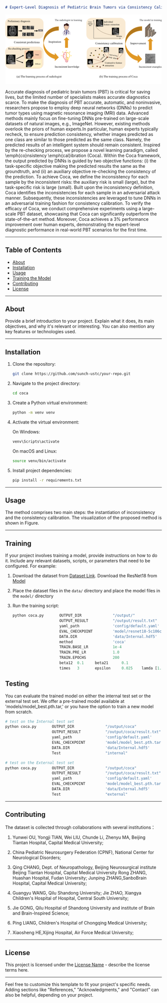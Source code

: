 <!--
 * @Author             : ChenghaoSun (chsun@mail.ustc.edu.cn)
 * @Date               : 2022-01-03 09:27
 * @Last Modified By   : ZhenHuang (hz13@mail.ustc.edu.cn)
 * @Last Modified Date : 2022-01-03 19:27
 * @Description        : Details of tumor recognition settings
 * -------- 
 * Copyright (c) 2022 Multimedia Group USTC. 
--> 

```markdown
# Expert-Level Diagnosis of Pediatric Brain Tumors via Consistency Calibration
```
![Pipeline](./pipeline.png)  <!-- 如果有项目标志，将其链接放在这里 -->


Accurate diagnosis of pediatric brain tumors (PBT) is critical for saving lives, but the limited number of specialists makes accurate diagnostics scarce. To make the diagnosis of PBT accurate, automatic, and noninvasive, researchers propose to employ deep neural networks (DNNs) to predict tumor types using magnetic resonance imaging (MRI) data. Advanced methods mainly focus on fine-tuning DNNs pre-trained on large-scale datasets of natural images, e.g., ImageNet. However, existing methods overlook the priors of human experts.In particular, human experts typically recheck, to ensure prediction consistency, whether images predicted as one class are similar to those predicted as the same class. Namely, the predicted results of an intelligent system should remain consistent. Inspired by the re-checking process, we propose a novel learning paradigm, called \emph{co}nsistency \emph{cal}ibration (Coca). 
Within the Coca framework, the output predicted by DNNs is guided by two objective functions: (i) the task-specific objective making the predicted results the same as the groundtruth, and (ii) an auxiliary objective re-checking the consistency of the prediction. To achieve Coca, we define the inconsistency for each sample by the inconsistent risks: the auxiliary risk is small (large), but the task-specific risk is large (small). Built upon the inconsistency definition, Coca identifies the inconsistencies for each sample in an adversarial attack manner. Subsequently, these inconsistencies are leveraged to tune DNNs in an adversarial training fashion for consistency calibration. To verify the efficacy of Coca, we conduct comprehensive experiments using a large-scale PBT dataset, showcasing that Coca can significantly outperform the state-of-the-art method. Moreover, Coca achieves a $3\%$ performance improvement over human experts, demonstrating the expert-level diagnostic performance in real-world PBT scenarios for the first time.


---

## Table of Contents

- [About](#about)
- [Installation](#installation)
- [Usage](#usage)
- [Training the Model](#training-the-model)
- [Contributing](#contributing)
- [License](#license)

---

## About

Provide a brief introduction to your project. Explain what it does, its main objectives, and why it's relevant or interesting. You can also mention any key features or technologies used.

---

## Installation

1. Clone the repository:

   ```bash
   git clone https://github.com/sunch-ustc/your-repo.git
   ```

2. Navigate to the project directory:

   ```bash
   cd coca
   ```

3. Create a Python virtual environment:

   ```bash
   python -m venv venv
   ```

4. Activate the virtual environment:

   On Windows:

   ```bash
   venv\Scripts\activate
   ```

   On macOS and Linux:

   ```bash
   source venv/bin/activate
   ```

5. Install project dependencies:

   ```bash
   pip install -r requirements.txt
   ```

---

## Usage

The method comprises two main steps: the instantiation of inconsistency and the consistency calibration. The visualization of the proposed method is shown in Figure.

---

## Training 

If your project involves training a model, provide instructions on how to do it. Include any relevant datasets, scripts, or parameters that need to be configured. For example:

1. Download the dataset from [Dataset Link](https://example.com/dataset).  Download the ResNet18 from [Model](https://download.pytorch.org/models/resnet18-5c106cde.pth)

2. Place the dataset files in the `data/` directory and  place the model files in the `model/` directory

3. Run the training script:

   ```python
   python coca.py       OUTPUT_DIR              "/output/"                    \
                        OUTPUT_RESULT           "/output/result.txt"          \
                        yaml_path               'config/default.yaml'         \
                        EVAL_CHECKPOINT         'model/resnet18-5c106cde.pth' \
                        DATA.DIR                'data/Internal.hdf5'          \
                        method                  'coca'                        \
                        TRAIN.BASE_LR           1e-4                          \
                        TRAIN.PRE_LR            1.0                           \
                        TRAIN.EPOCHS            200                           \
                        beta12  0.1     beta21      0.1                       \
                        times   3       epsilon     0.025    lamda [1.0,1.0,1.0,1.0]  
   ```

## Testing  
You can evaluate the trained model on either the internal test set or the external test set. We offer a pre-trained model available at 'models/model_best.pth.tar,' or you have the option to train a new model from scratch.

   ```python
   # test on the Internal test set
   python coca.py       OUTPUT_DIR              "/output/coca"             \
                        OUTPUT_RESULT           "/output/coca/result.txt"  \
                        yaml_path               'config/default.yaml'      \
                        EVAL_CHECKPOINT         'model/model_best.pth.tar' \
                        DATA.DIR                'data/Internal.hdf5'       \
                        Test                    "internal"
   ```

   ```bash
   # test on the External test set
   python coca.py       OUTPUT_DIR              "/output/coca"             \
                        OUTPUT_RESULT           "/output/coca/result.txt"  \
                        yaml_path               'config/default.yaml'      \
                        EVAL_CHECKPOINT         'model/model_best.pth.tar' \
                        DATA.DIR                'data/External.hdf5'       \
                        Test                    "external"
   ```
---
## Contributing

The dataset is collected through collaborations with several institutions：

1. Yunwei OU, Yongji TIAN,  Wei LIU, Chunde Li, Zhenyu MA,  Beijing Tiantan Hospital,  Capital Medical University;

2. China Pediatric Neurosurgery Federation (CPNF), National Center for Neurological Disorders;   

3. Qing CHANG, Dept. of Neuropathology, Beijing Neurosurgical institute Beijing Tiantan Hospital, Capital Medical University Rong ZHANG, Huashan Hospital, Fudan University; Junping ZHANG,SanboBrain Hospital, Capital Medical University; 

4. Guangyu WANG, Qilu Shandong University; Jie ZHAO, Xiangya Children's Hospital of Hospital, Central South University; 

5. Jie GONG, Qilu Hospital of Shandong University and institute of Brain and Brain-lnspired Science; 

6. Ping LIANG, Children's Hospital of Chongqing Medical University; 

7. Xiaosheng HE,Xijing Hospital, Air Force Medical University;

---

## License

This project is licensed under the [License Name](LICENSE) - describe the license terms here.

---

Feel free to customize this template to fit your project's specific needs. Adding sections like "References," "Acknowledgments," and "Contact" can also be helpful, depending on your project.